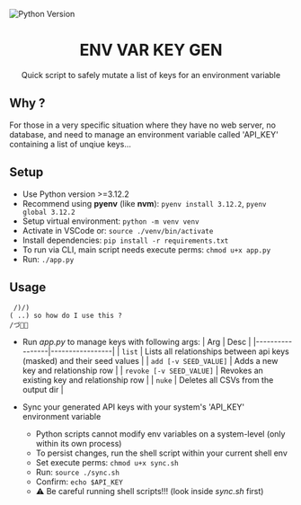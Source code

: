 <!-- Badge pills -->

![Python Version](https://img.shields.io/badge/Python-3.12.2-blue)

<!-- Demo -->
<div align=center>
  <h1>ENV VAR KEY GEN</h1>
  <p>Quick script to safely mutate a list of keys for an environment variable</p>
</div>

<!-- Main content -->

## Why ?

For those in a very specific situation where they have no web server, no database, and need to manage an environment variable called 'API_KEY' containing a list of unqiue keys...

## Setup

- Use Python version >=3.12.2
- Recommend using **pyenv** (like **nvm**): `pyenv install 3.12.2`, `pyenv global 3.12.2`
- Setup virtual environment: `python -m venv venv`
- Activate in VSCode or: `source ./venv/bin/activate`
- Install dependencies: `pip install -r requirements.txt`
- To run via CLI, main script needs execute perms: `chmod u+x app.py`
- Run: `./app.py`

## Usage

```
 /)/)
( ..) so how do I use this ?
/づ🐍🔧
```

- Run _app.py_ to manage keys with following args:
  | Arg | Desc |
  |-----------------|-----------------|
  | `list` | Lists all relationships between api keys (masked) and their seed values |
  | `add [-v SEED_VALUE]` | Adds a new key and relationship row |
  | `revoke [-v SEED_VALUE]` | Revokes an existing key and relationship row |
  | `nuke` | Deletes all CSVs from the output dir |

- Sync your generated API keys with your system's 'API_KEY' environment variable
  - Python scripts cannot modify env variables on a system-level (only within its own process)
  - To persist changes, run the shell script within your current shell env
  - Set execute perms: `chmod u+x sync.sh`
  - Run: `source ./sync.sh`
  - Confirm: `echo $API_KEY`
  - ⚠️ Be careful running shell scripts!!! (look inside _sync.sh_ first)
